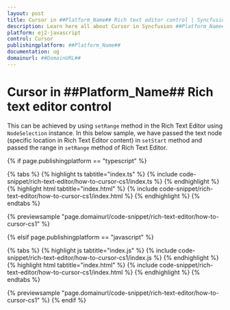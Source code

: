```yaml
---
layout: post
title: Cursor in ##Platform_Name## Rich text editor control | Syncfusion
description: Learn here all about Cursor in Syncfusion ##Platform_Name## Rich text editor control of Syncfusion Essential JS 2 and more.
platform: ej2-javascript
control: Cursor 
publishingplatform: ##Platform_Name##
documentation: ug
domainurl: ##DomainURL##
---
```


# Cursor in ##Platform_Name## Rich text editor control

This can be achieved by using `setRange` method in the Rich Text Editor using `NodeSelection` instance. In this below sample, we have passed the text node (specific location in Rich Text Editor content) in `setStart` method and passed the range in `setRange` method of Rich Text Editor.

{% if page.publishingplatform == "typescript" %}

 {% tabs %}
{% highlight ts tabtitle="index.ts" %}
{% include code-snippet/rich-text-editor/how-to-cursor-cs1/index.ts %}
{% endhighlight %}
{% highlight html tabtitle="index.html" %}
{% include code-snippet/rich-text-editor/how-to-cursor-cs1/index.html %}
{% endhighlight %}
{% endtabs %}
        
{% previewsample "page.domainurl/code-snippet/rich-text-editor/how-to-cursor-cs1" %}

{% elsif page.publishingplatform == "javascript" %}

{% tabs %}
{% highlight js tabtitle="index.js" %}
{% include code-snippet/rich-text-editor/how-to-cursor-cs1/index.js %}
{% endhighlight %}
{% highlight html tabtitle="index.html" %}
{% include code-snippet/rich-text-editor/how-to-cursor-cs1/index.html %}
{% endhighlight %}
{% endtabs %}

{% previewsample "page.domainurl/code-snippet/rich-text-editor/how-to-cursor-cs1" %}
{% endif %}

